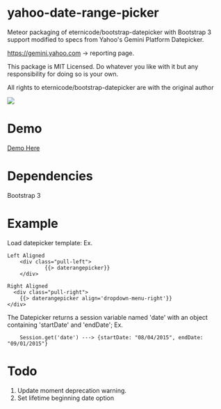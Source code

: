 yahoo-date-range-picker
============
Meteor packaging of eternicode/bootstrap-datepicker with Bootstrap 3 support modified to specs from Yahoo's Gemini Platform Datepicker.

https://gemini.yahoo.com -> reporting page.

This package is MIT Licensed. Do whatever you like with it but any responsibility for doing so is your own.

All rights to eternicode/bootstrap-datepicker are with the original author

![](http://i.imgur.com/Dodz659.png)

Demo
============
<a href="http://yahoo_date_range_picker.meteor.com/" target="_blank">Demo Here</a>

Dependencies
============
Bootstrap 3

Example
============
Load datepicker template:
	Ex.

	Left Aligned
		<div class="pull-left">
				{{> daterangepicker}}
		</div>

	Right Aligned
	  <div class="pull-right">
        {{> daterangepicker align='dropdown-menu-right'}}
    </div>

The Datepicker returns a session variable named 'date' with an object containing 'startDate' and 'endDate';
	Ex.

		Session.get('date') ---> {startDate: "08/04/2015", endDate: "09/01/2015"}


Todo
============

1. Update moment deprecation warning.
2. Set lifetime beginning date option
